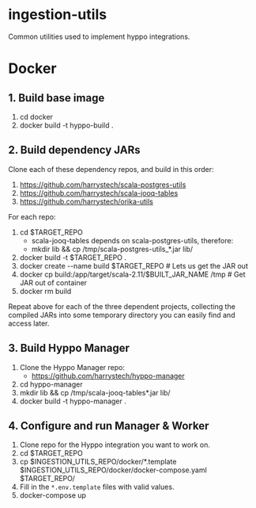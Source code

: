 # ingestion-utils
Common utilities used to implement hyppo integrations.


# Docker

## 1. Build base image

1. cd docker
2. docker build -t hyppo-build .

## 2. Build dependency JARs

Clone each of these dependency repos, and build in this order:
1. https://github.com/harrystech/scala-postgres-utils
2. https://github.com/harrystech/scala-jooq-tables
3. https://github.com/harrystech/orika-utils

For each repo:
1. cd $TARGET_REPO
    * scala-jooq-tables depends on scala-postgres-utils, therefore:
    * mkdir lib && cp /tmp/scala-postgres-utils_*.jar lib/
2. docker build -t $TARGET_REPO .
3. docker create --name build $TARGET_REPO  # Lets us get the JAR out
4. docker cp build:/app/target/scala-2.11/$BUILT_JAR_NAME /tmp  # Get JAR out of container
5. docker rm build

Repeat above for each of the three dependent projects, collecting the compiled JARs into some temporary directory you can easily find and access later.

## 3. Build Hyppo Manager

1. Clone the Hyppo Manager repo:
    * https://github.com/harrystech/hyppo-manager
2. cd hyppo-manager
3. mkdir lib && cp /tmp/scala-jooq-tables*.jar lib/
4. docker build -t hyppo-manager .

## 4. Configure and run Manager & Worker

1. Clone repo for the Hyppo integration you want to work on.
2. cd $TARGET_REPO
3. cp $INGESTION_UTILS_REPO/docker/\*.template $INGESTION_UTILS_REPO/docker/docker-compose.yaml $TARGET_REPO/
4. Fill in the `*.env.template` files with valid values.
5. docker-compose up

